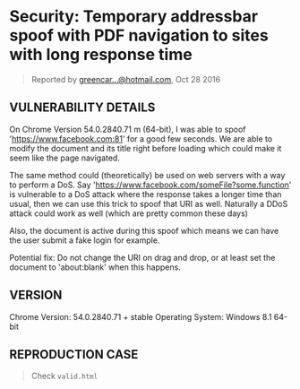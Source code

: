 # Security: Temporary addressbar spoof with PDF navigation to sites with long response time

> Reported by greencar...@hotmail.com, Oct 28 2016

## VULNERABILITY DETAILS

On Chrome Version 54.0.2840.71 m (64-bit), I was able to spoof 'https://www.facebook.com:81' for a good few seconds. We are able to modify the document and its title right before loading which could make it seem like the page navigated.

The same method could (theoretically) be used on web servers with a way to perform a DoS. Say 'https://www.facebook.com/someFile?some.function' is vulnerable to a DoS attack where the response takes a longer time than usual, then we can use this trick to spoof that URI as well. Naturally a DDoS attack could work as well (which are pretty common these days)

Also, the document is active during this spoof which means we can have the user submit a fake login for example.

Potential fix: Do not change the URI on drag and drop, or at least set the document to 'about:blank' when this happens.

## VERSION

Chrome Version: 54.0.2840.71 + stable
Operating System: Windows 8.1 64-bit

## REPRODUCTION CASE

> Check `valid.html`